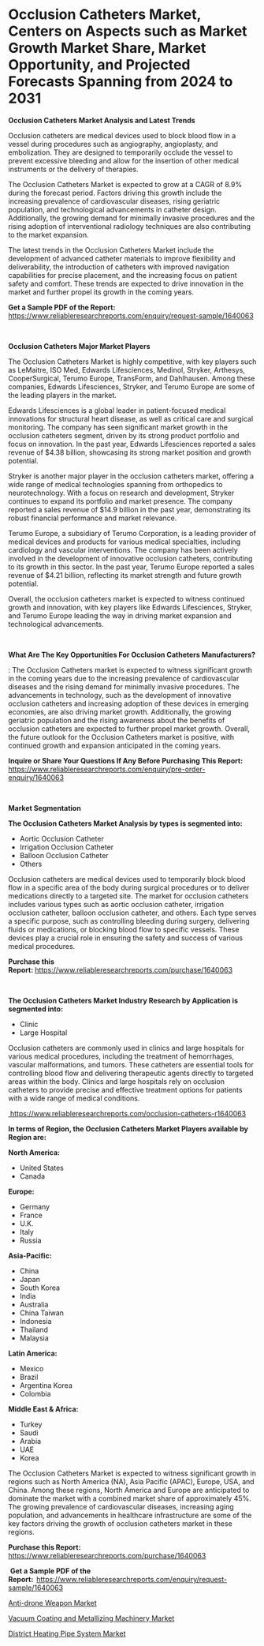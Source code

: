 <p><h1>Occlusion Catheters Market, Centers on Aspects such as Market Growth Market Share, Market Opportunity, and Projected Forecasts Spanning from 2024 to 2031</h1></p><p><strong>Occlusion Catheters Market Analysis and Latest Trends</strong></p>
<p><p>Occlusion catheters are medical devices used to block blood flow in a vessel during procedures such as angiography, angioplasty, and embolization. They are designed to temporarily occlude the vessel to prevent excessive bleeding and allow for the insertion of other medical instruments or the delivery of therapies.</p><p>The Occlusion Catheters Market is expected to grow at a CAGR of 8.9% during the forecast period. Factors driving this growth include the increasing prevalence of cardiovascular diseases, rising geriatric population, and technological advancements in catheter design. Additionally, the growing demand for minimally invasive procedures and the rising adoption of interventional radiology techniques are also contributing to the market expansion.</p><p>The latest trends in the Occlusion Catheters Market include the development of advanced catheter materials to improve flexibility and deliverability, the introduction of catheters with improved navigation capabilities for precise placement, and the increasing focus on patient safety and comfort. These trends are expected to drive innovation in the market and further propel its growth in the coming years.</p></p>
<p><strong>Get a Sample PDF of the Report:&nbsp;</strong> <a href="https://www.reliableresearchreports.com/enquiry/request-sample/1640063">https://www.reliableresearchreports.com/enquiry/request-sample/1640063</a></p>
<p>&nbsp;</p>
<p><strong>Occlusion Catheters Major Market Players</strong></p>
<p><p>The Occlusion Catheters Market is highly competitive, with key players such as LeMaitre, ISO Med, Edwards Lifesciences, Medinol, Stryker, Arthesys, CooperSurgical, Terumo Europe, TransForm, and Dahlhausen. Among these companies, Edwards Lifesciences, Stryker, and Terumo Europe are some of the leading players in the market.</p><p>Edwards Lifesciences is a global leader in patient-focused medical innovations for structural heart disease, as well as critical care and surgical monitoring. The company has seen significant market growth in the occlusion catheters segment, driven by its strong product portfolio and focus on innovation. In the past year, Edwards Lifesciences reported a sales revenue of $4.38 billion, showcasing its strong market position and growth potential.</p><p>Stryker is another major player in the occlusion catheters market, offering a wide range of medical technologies spanning from orthopedics to neurotechnology. With a focus on research and development, Stryker continues to expand its portfolio and market presence. The company reported a sales revenue of $14.9 billion in the past year, demonstrating its robust financial performance and market relevance.</p><p>Terumo Europe, a subsidiary of Terumo Corporation, is a leading provider of medical devices and products for various medical specialties, including cardiology and vascular interventions. The company has been actively involved in the development of innovative occlusion catheters, contributing to its growth in this sector. In the past year, Terumo Europe reported a sales revenue of $4.21 billion, reflecting its market strength and future growth potential.</p><p>Overall, the occlusion catheters market is expected to witness continued growth and innovation, with key players like Edwards Lifesciences, Stryker, and Terumo Europe leading the way in driving market expansion and technological advancements.</p></p>
<p>&nbsp;</p>
<p><strong>What Are The Key Opportunities For Occlusion Catheters Manufacturers?</strong></p>
<p><p>: The Occlusion Catheters market is expected to witness significant growth in the coming years due to the increasing prevalence of cardiovascular diseases and the rising demand for minimally invasive procedures. The advancements in technology, such as the development of innovative occlusion catheters and increasing adoption of these devices in emerging economies, are also driving market growth. Additionally, the growing geriatric population and the rising awareness about the benefits of occlusion catheters are expected to further propel market growth. Overall, the future outlook for the Occlusion Catheters market is positive, with continued growth and expansion anticipated in the coming years.</p></p>
<p><strong>Inquire or Share Your Questions If Any Before Purchasing This Report:</strong> <a href="https://www.reliableresearchreports.com/enquiry/pre-order-enquiry/1640063">https://www.reliableresearchreports.com/enquiry/pre-order-enquiry/1640063</a></p>
<p>&nbsp;</p>
<p><strong>Market Segmentation</strong></p>
<p><strong>The Occlusion Catheters Market Analysis by types is segmented into:</strong></p>
<p><ul><li>Aortic Occlusion Catheter</li><li>Irrigation Occlusion Catheter</li><li>Balloon Occlusion Catheter</li><li>Others</li></ul></p>
<p><p>Occlusion catheters are medical devices used to temporarily block blood flow in a specific area of the body during surgical procedures or to deliver medications directly to a targeted site. The market for occlusion catheters includes various types such as aortic occlusion catheter, irrigation occlusion catheter, balloon occlusion catheter, and others. Each type serves a specific purpose, such as controlling bleeding during surgery, delivering fluids or medications, or blocking blood flow to specific vessels. These devices play a crucial role in ensuring the safety and success of various medical procedures.</p></p>
<p><strong>Purchase this Report:&nbsp;</strong><a href="https://www.reliableresearchreports.com/purchase/1640063">https://www.reliableresearchreports.com/purchase/1640063</a></p>
<p>&nbsp;</p>
<p><strong>The Occlusion Catheters Market Industry Research by Application is segmented into:</strong></p>
<p><ul><li>Clinic</li><li>Large Hospital</li></ul></p>
<p><p>Occlusion catheters are commonly used in clinics and large hospitals for various medical procedures, including the treatment of hemorrhages, vascular malformations, and tumors. These catheters are essential tools for controlling blood flow and delivering therapeutic agents directly to targeted areas within the body. Clinics and large hospitals rely on occlusion catheters to provide precise and effective treatment options for patients with a wide range of medical conditions.</p></p>
<p><a href="https://www.reliableresearchreports.com/occlusion-catheters-r1640063">&nbsp;https://www.reliableresearchreports.com/occlusion-catheters-r1640063</a></p>
<p><strong>In terms of Region, the Occlusion Catheters Market Players available by Region are:</strong></p>
<p>
    <p> <strong> North America: </strong>
        <ul>
            <li>United States</li>
            <li>Canada</li>
        </ul>
        </p> 
    <p> <strong> Europe: </strong>
        <ul>
            <li>Germany</li>
            <li>France</li>
            <li>U.K.</li>
            <li>Italy</li>
            <li>Russia</li>
        </ul>
        </p> 
    <p> <strong> Asia-Pacific: </strong>
        <ul>
            <li>China</li>
            <li>Japan</li>
            <li>South Korea</li>
            <li>India</li>
            <li>Australia</li>
            <li>China Taiwan</li>
            <li>Indonesia</li>
            <li>Thailand</li>
            <li>Malaysia</li>
        </ul>
        </p> 
    <p> <strong> Latin America: </strong>
        <ul>
            <li>Mexico</li>
            <li>Brazil</li>
            <li>Argentina Korea</li>
            <li>Colombia</li>
        </ul>
        </p> 
    <p> <strong> Middle East & Africa: </strong>
        <ul>
            <li>Turkey</li>
            <li>Saudi</li>
            <li>Arabia</li>
            <li>UAE</li>
            <li>Korea</li>
        </ul>
    </p>
    </p>
<p><p>The Occlusion Catheters Market is expected to witness significant growth in regions such as North America (NA), Asia Pacific (APAC), Europe, USA, and China. Among these regions, North America and Europe are anticipated to dominate the market with a combined market share of approximately 45%. The growing prevalence of cardiovascular diseases, increasing aging population, and advancements in healthcare infrastructure are some of the key factors driving the growth of occlusion catheters market in these regions.</p></p>
<p><strong>Purchase this Report: </strong><a href="https://www.reliableresearchreports.com/purchase/1640063">https://www.reliableresearchreports.com/purchase/1640063</a></p>
<p>&nbsp;<strong>Get a Sample PDF of the Report:&nbsp;&nbsp;</strong><a href="https://www.reliableresearchreports.com/enquiry/request-sample/1640063">https://www.reliableresearchreports.com/enquiry/request-sample/1640063</a></p>
<p><strong></strong></p>
<p><p><a href="https://github.com/lsapaaep8/Market-Research-Report-List-1/blob/main/anti-drone-weapon-market.md">Anti-drone Weapon Market</a></p><p><a href="https://github.com/yadanielu/Market-Research-Report-List-1/blob/main/vacuum-coating-and-metallizing-machinery-market.md">Vacuum Coating and Metallizing Machinery Market</a></p><p><a href="https://github.com/qrkceaah30/Market-Research-Report-List-1/blob/main/district-heating-pipe-system-market.md">District Heating Pipe System Market</a></p></p>